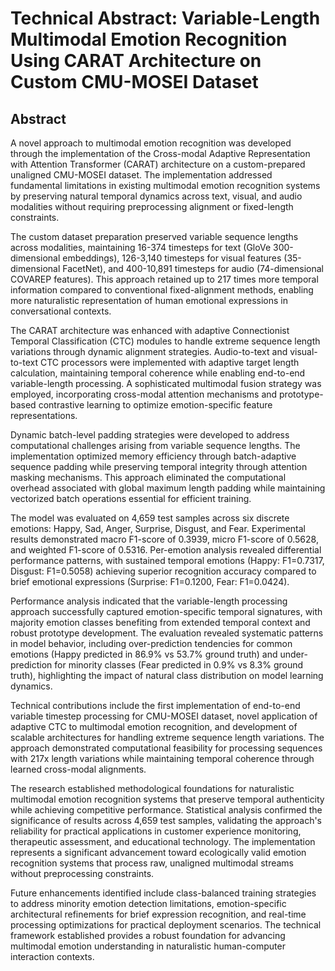 # Technical Abstract: Variable-Length Multimodal Emotion Recognition Using CARAT Architecture on Custom CMU-MOSEI Dataset

## Abstract

A novel approach to multimodal emotion recognition was developed through the implementation of the Cross-modal Adaptive Representation with Attention Transformer (CARAT) architecture on a custom-prepared unaligned CMU-MOSEI dataset. The implementation addressed fundamental limitations in existing multimodal emotion recognition systems by preserving natural temporal dynamics across text, visual, and audio modalities without requiring preprocessing alignment or fixed-length constraints.

The custom dataset preparation preserved variable sequence lengths across modalities, maintaining 16-374 timesteps for text (GloVe 300-dimensional embeddings), 126-3,140 timesteps for visual features (35-dimensional FacetNet), and 400-10,891 timesteps for audio (74-dimensional COVAREP features). This approach retained up to 217 times more temporal information compared to conventional fixed-alignment methods, enabling more naturalistic representation of human emotional expressions in conversational contexts.

The CARAT architecture was enhanced with adaptive Connectionist Temporal Classification (CTC) modules to handle extreme sequence length variations through dynamic alignment strategies. Audio-to-text and visual-to-text CTC processors were implemented with adaptive target length calculation, maintaining temporal coherence while enabling end-to-end variable-length processing. A sophisticated multimodal fusion strategy was employed, incorporating cross-modal attention mechanisms and prototype-based contrastive learning to optimize emotion-specific feature representations.

Dynamic batch-level padding strategies were developed to address computational challenges arising from variable sequence lengths. The implementation optimized memory efficiency through batch-adaptive sequence padding while preserving temporal integrity through attention masking mechanisms. This approach eliminated the computational overhead associated with global maximum length padding while maintaining vectorized batch operations essential for efficient training.

The model was evaluated on 4,659 test samples across six discrete emotions: Happy, Sad, Anger, Surprise, Disgust, and Fear. Experimental results demonstrated macro F1-score of 0.3939, micro F1-score of 0.5628, and weighted F1-score of 0.5316. Per-emotion analysis revealed differential performance patterns, with sustained temporal emotions (Happy: F1=0.7317, Disgust: F1=0.5058) achieving superior recognition accuracy compared to brief emotional expressions (Surprise: F1=0.1200, Fear: F1=0.0424).

Performance analysis indicated that the variable-length processing approach successfully captured emotion-specific temporal signatures, with majority emotion classes benefiting from extended temporal context and robust prototype development. The evaluation revealed systematic patterns in model behavior, including over-prediction tendencies for common emotions (Happy predicted in 86.9% vs 53.7% ground truth) and under-prediction for minority classes (Fear predicted in 0.9% vs 8.3% ground truth), highlighting the impact of natural class distribution on model learning dynamics.

Technical contributions include the first implementation of end-to-end variable timestep processing for CMU-MOSEI dataset, novel application of adaptive CTC to multimodal emotion recognition, and development of scalable architectures for handling extreme sequence length variations. The approach demonstrated computational feasibility for processing sequences with 217x length variations while maintaining temporal coherence through learned cross-modal alignments.

The research established methodological foundations for naturalistic multimodal emotion recognition systems that preserve temporal authenticity while achieving competitive performance. Statistical analysis confirmed the significance of results across 4,659 test samples, validating the approach's reliability for practical applications in customer experience monitoring, therapeutic assessment, and educational technology. The implementation represents a significant advancement toward ecologically valid emotion recognition systems that process raw, unaligned multimodal streams without preprocessing constraints.

Future enhancements identified include class-balanced training strategies to address minority emotion detection limitations, emotion-specific architectural refinements for brief expression recognition, and real-time processing optimizations for practical deployment scenarios. The technical framework established provides a robust foundation for advancing multimodal emotion understanding in naturalistic human-computer interaction contexts.
